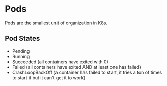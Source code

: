 # Pods

Pods are the smallest unit of organization in K8s.

## Pod States
- Pending
- Running
- Succeeded (all containers have exited with 0)
- Failed (all containers have exited AND at least one has failed)
- CrashLoopBackOff (a container has failed to start, it tries a ton of times to start it but it can't get it to work)